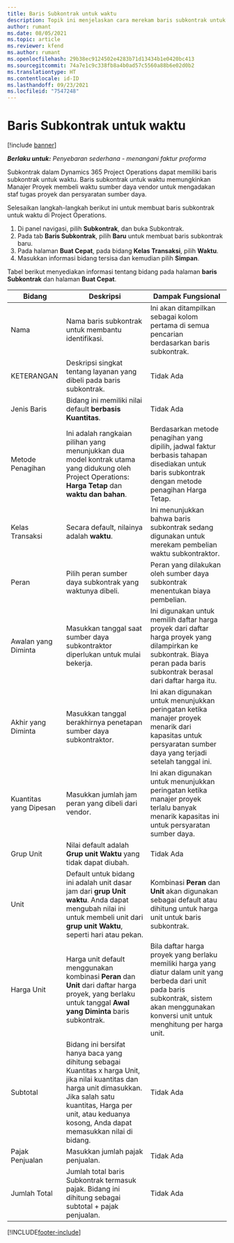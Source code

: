 ```yaml
---
title: Baris Subkontrak untuk waktu
description: Topik ini menjelaskan cara merekam baris subkontrak untuk waktu dan merekam pembelian waktu dari vendor.
author: rumant
ms.date: 08/05/2021
ms.topic: article
ms.reviewer: kfend
ms.author: rumant
ms.openlocfilehash: 29b38ec9124502e4283b71d13434b1e0420bc413
ms.sourcegitcommit: 74a7e1c9c338fb8a4b0ad57c5560a88b6e02d0b2
ms.translationtype: HT
ms.contentlocale: id-ID
ms.lasthandoff: 09/23/2021
ms.locfileid: "7547248"
---
```

# <a name="subcontract-lines-for-time"></a>Baris Subkontrak untuk waktu

[!include [banner](../../includes/dataverse-preview.md)]

_**Berlaku untuk:** Penyebaran sederhana - menangani faktur proforma_

Subkontrak dalam Dynamics 365 Project Operations dapat memiliki baris subkontrak untuk waktu. Baris subkontrak untuk waktu memungkinkan Manajer Proyek membeli waktu sumber daya vendor untuk mengadakan staf tugas proyek dan persyaratan sumber daya.

Selesaikan langkah-langkah berikut ini untuk membuat baris subkontrak untuk waktu di Project Operations.

1. Di panel navigasi, pilih **Subkontrak**, dan buka Subkontrak.
2. Pada tab **Baris Subkontrak**, pilih **Baru** untuk membuat baris subkontrak baru.
3. Pada halaman **Buat Cepat**, pada bidang **Kelas Transaksi**, pilih **Waktu**.
4. Masukkan informasi bidang tersisa dan kemudian pilih **Simpan**.

  Tabel berikut menyediakan informasi tentang bidang pada halaman **baris Subkontrak** dan halaman **Buat Cepat**.

| **Bidang** | **Deskripsi** | **Dampak Fungsional** |
| --- | --- | --- |
| Nama | Nama baris subkontrak untuk membantu identifikasi. | Ini akan ditampilkan sebagai kolom pertama di semua pencarian berdasarkan baris subkontrak. |
| KETERANGAN | Deskripsi singkat tentang layanan yang dibeli pada baris subkontrak. |Tidak Ada |
| Jenis Baris |   Bidang ini memiliki nilai default **berbasis Kuantitas**.| Tidak Ada |
| Metode Penagihan | Ini adalah rangkaian pilihan yang menunjukkan dua model kontrak utama yang didukung oleh Project Operations: **Harga Tetap** dan **waktu dan bahan**. | Berdasarkan metode penagihan yang dipilih, jadwal faktur berbasis tahapan disediakan untuk baris subkontrak dengan metode penagihan Harga Tetap. |
| Kelas Transaksi | Secara default, nilainya adalah **waktu**. | Ini menunjukkan bahwa baris subkontrak sedang digunakan untuk merekam pembelian waktu subkontraktor. |
| Peran | Pilih peran sumber daya subkontrak yang waktunya dibeli. | Peran yang dilakukan oleh sumber daya subkontrak menentukan biaya pembelian. |
| Awalan yang Diminta | Masukkan tanggal saat sumber daya subkontraktor diperlukan untuk mulai bekerja. | Ini digunakan untuk memilih daftar harga proyek dari daftar harga proyek yang dilampirkan ke subkontrak. Biaya peran pada baris subkontrak berasal dari daftar harga itu. |
| Akhir yang Diminta | Masukkan tanggal berakhirnya penetapan sumber daya subkontraktor. | Ini akan digunakan untuk menunjukkan peringatan ketika manajer proyek menarik dari kapasitas untuk persyaratan sumber daya yang terjadi setelah tanggal ini. |
| Kuantitas yang Dipesan | Masukkan jumlah jam peran yang dibeli dari vendor. | Ini akan digunakan untuk menunjukkan peringatan ketika manajer proyek terlalu banyak menarik kapasitas ini untuk persyaratan sumber daya. |
| Grup Unit | Nilai default adalah **Grup unit Waktu** yang tidak dapat diubah. | Tidak Ada|
| Unit | Default untuk bidang ini adalah unit dasar jam dari **grup Unit waktu**. Anda dapat mengubah nilai ini untuk membeli unit dari **grup unit Waktu**, seperti hari atau pekan. | Kombinasi **Peran** dan **Unit** akan digunakan sebagai default atau dihitung untuk harga unit untuk baris subkontrak. |
| Harga Unit | Harga unit default menggunakan kombinasi **Peran** dan **Unit** dari daftar harga proyek, yang berlaku untuk tanggal **Awal yang Diminta** baris subkontrak. | Bila daftar harga proyek yang berlaku memiliki harga yang diatur dalam unit yang berbeda dari unit pada baris subkontrak, sistem akan menggunakan konversi unit untuk menghitung per harga unit. |
| Subtotal |    Bidang ini bersifat hanya baca yang dihitung sebagai Kuantitas x harga Unit, jika nilai kuantitas dan harga unit dimasukkan. Jika salah satu kuantitas, Harga per unit, atau keduanya kosong, Anda dapat memasukkan nilai di bidang. | Tidak Ada|
| Pajak Penjualan |   Masukkan jumlah pajak penjualan. |Tidak Ada |
| Jumlah Total | Jumlah total baris Subkontrak termasuk pajak. Bidang ini dihitung sebagai subtotal + pajak penjualan.|Tidak Ada |

[!INCLUDE[footer-include](../../includes/footer-banner.md)]
